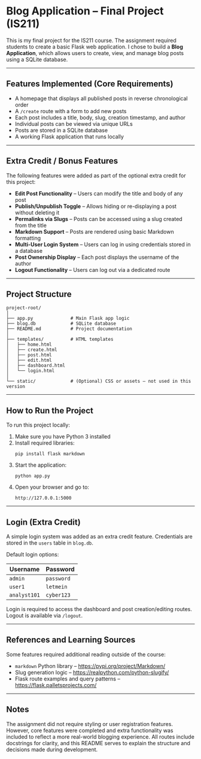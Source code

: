# Blog Application – Final Project (IS211)

This is my final project for the IS211 course. The assignment required students to create a basic Flask web application. I chose to build a **Blog Application**, which allows users to create, view, and manage blog posts using a SQLite database.

---

## Features Implemented (Core Requirements)

- A homepage that displays all published posts in reverse chronological order
- A `/create` route with a form to add new posts
- Each post includes a title, body, slug, creation timestamp, and author
- Individual posts can be viewed via unique URLs
- Posts are stored in a SQLite database
- A working Flask application that runs locally

---

## Extra Credit / Bonus Features

The following features were added as part of the optional extra credit for this project:

- **Edit Post Functionality** – Users can modify the title and body of any post
- **Publish/Unpublish Toggle** – Allows hiding or re-displaying a post without deleting it
- **Permalinks via Slugs** – Posts can be accessed using a slug created from the title
- **Markdown Support** – Posts are rendered using basic Markdown formatting
- **Multi-User Login System** – Users can log in using credentials stored in a database
- **Post Ownership Display** – Each post displays the username of the author
- **Logout Functionality** – Users can log out via a dedicated route

---

## Project Structure

```
project-root/
│
├── app.py              # Main Flask app logic
├── blog.db             # SQLite database
├── README.md           # Project documentation
│
├── templates/          # HTML templates
│   ├── home.html
│   ├── create.html
│   ├── post.html
│   ├── edit.html
│   ├── dashboard.html
│   └── login.html
│
└── static/             # (Optional) CSS or assets — not used in this version
```

---

## How to Run the Project

To run this project locally:

1. Make sure you have Python 3 installed
2. Install required libraries:
   ```
   pip install flask markdown
   ```
3. Start the application:
   ```
   python app.py
   ```
4. Open your browser and go to:
   ```
   http://127.0.0.1:5000
   ```

---

## Login (Extra Credit)

A simple login system was added as an extra credit feature. Credentials are stored in the `users` table in `blog.db`.

Default login options:

| Username       | Password    |
|----------------|-------------|
| `admin`        | `password`  |
| `user1`        | `letmein`   |
| `analyst101`   | `cyber123`  |

Login is required to access the dashboard and post creation/editing routes. Logout is available via `/logout`.

---

## References and Learning Sources

Some features required additional reading outside of the course:

- `markdown` Python library – https://pypi.org/project/Markdown/
- Slug generation logic – https://realpython.com/python-slugify/
- Flask route examples and query patterns – https://flask.palletsprojects.com/

---

## Notes

The assignment did not require styling or user registration features. However, core features were completed and extra functionality was included to reflect a more real-world blogging experience. All routes include docstrings for clarity, and this README serves to explain the structure and decisions made during development.